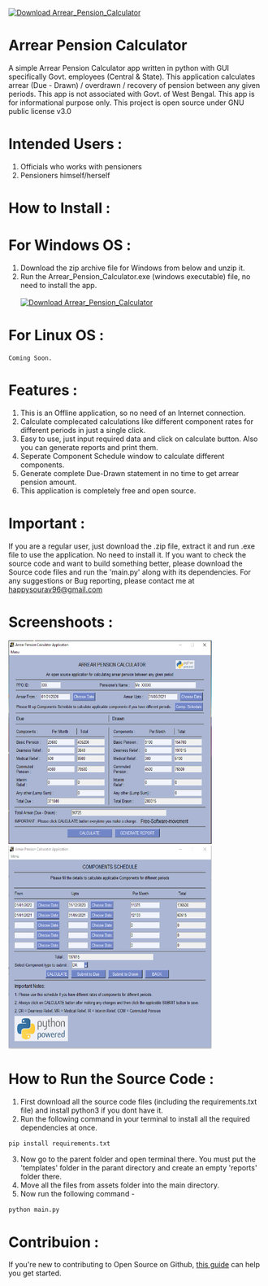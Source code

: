 <a href="https://sourceforge.net/projects/arrear-pension-calculator/files/latest/download"><img alt="Download Arrear_Pension_Calculator" src="https://img.shields.io/sourceforge/dm/arrear-pension-calculator.svg" ></a>
# Arrear Pension Calculator
A simple Arrear Pension Calculator app written in python with GUI specifically Govt. employees (Central & State). This application calculates arrear (Due - Drawn) / overdrawn / recovery of pension between any given periods. This app is not associated with Govt. of West Bengal. This app is for informational purpose only. This project is open source under GNU public license v3.0
# Intended Users :
1. Officials who works with pensioners
2. Pensioners himself/herself
# How to Install :
  # For Windows OS :
   1. Download the zip archive file for Windows from below and unzip it. 
   2. Run the Arrear_Pension_Calculator.exe (windows executable) file, no need to install the app.<br/><br/>
   <a href="https://sourceforge.net/projects/arrear-pension-calculator/files/latest/download"><img alt="Download Arrear_Pension_Calculator" src="https://a.fsdn.com/con/app/sf-download-button" width=276 height=48 srcset="https://a.fsdn.com/con/app/sf-download-button?button_size=2x 2x"></a>
  # For Linux OS :
    Coming Soon.
# Features :
 1. This is an Offline application, so no need of an Internet connection.
 2. Calculate complecated calculations like different component rates for different periods in just a single click.
 3. Easy to use, just input required data and click on calculate button. Also you can generate reports and print them.
 4. Seperate Component Schedule window to calculate different components.
 5. Generate complete Due-Drawn statement in no time to get arrear pension amount.
 6. This application is completely free and open source.
# Important :
If you are a regular user, just download the .zip file, extract it and run .exe file to use the application. No need to install it.
If you want to check the source code and want to build something better, please download the Source code files and run the 'main.py' along with its dependencies.
For any suggestions or Bug reporting, please contact me at happysourav96@gmail.com
# Screenshoots :
<img src="https://raw.githubusercontent.com/loku-sama/arrear_pension_calculator/main/assets/ss1.PNG" alt="hom" height="400px" width="400px">      <img src="https://github.com/loku-sama/arrear_pension_calculator/raw/main/assets/ss2.PNG" alt="gratuity-calculator" height="400px" width="400px">
# How to Run the Source Code :
1. First download all the source code files (including the requirements.txt file) and install python3 if you dont have it.
2. Run the following command in your terminal to install all the required dependencies at once.
  ```python
  pip install requirements.txt
  ```
3. Now go to the parent folder and open terminal there. You must put the 'templates' folder in the parant directory and create an empty 'reports' folder there.
4. Move all the files from assets folder into the main directory.
5. Now run the following command -
```python
python main.py
```
# Contribuion :
If you're new to contributing to Open Source on Github, <a href="https://guides.github.com/activities/contributing-to-open-source/">this guide</a> can help you get started.
